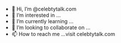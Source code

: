 - 👋 Hi, I’m @celebtytalk.com
- 👀 I’m interested in ...
- 🌱 I’m currently learning ...
- 💞️ I’m looking to collaborate on ...
- 📫 How to reach me ...visit celebtytalk.com

<!---
celebtytalk/celebtytalk is a ✨ special ✨ repository because its `README.md` (this file) appears on your GitHub profile.
You can click the Preview link to take a look at your changes.
--->
